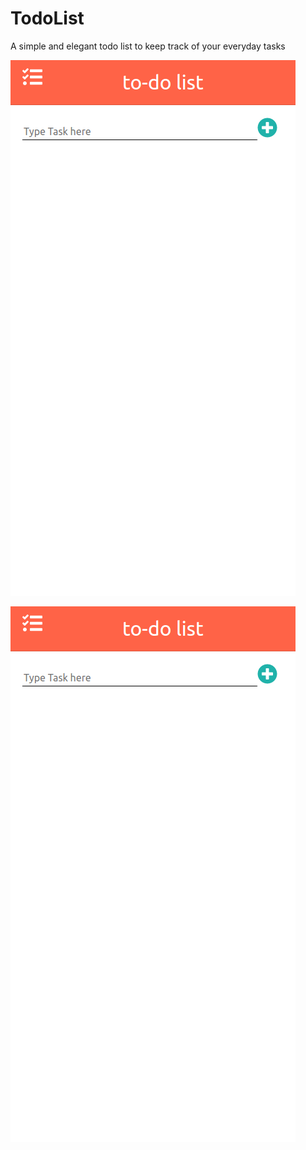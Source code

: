 # TodoList
A simple and elegant todo list to keep track of your everyday tasks

<kbd><img src="https://github.com/manukarnikas/TodoList/blob/master/images/image1.png?raw=true" /></kbd>

![img1](https://github.com/manukarnikas/TodoList/blob/master/images/image1.png?raw=true)
